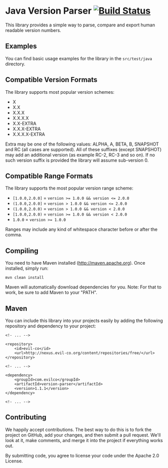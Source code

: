 Java Version Parser [![Build Status](http://assets.evil-co.com/build/JVPL-MASTER.png)](http://www.evil-co.com/ci/browse/JVPL-MASTER)
===============
This library provides a simple way to parse, compare and export human readable version numbers.

Examples
--------

You can find basic usage examples for the library in the ```src/test/java``` directory.

Compatible Version Formats
--------------------------

The library supports most popular version schemes:
* X
* X.X
* X.X.X
* X.X.X.X
* X.X-EXTRA
* X.X.X-EXTRA
* X.X.X.X-EXTRA

Extra may be one of the following values: ALPHA, A, BETA, B, SNAPSHOT and RC (all cases are supported). All of these
suffixes (except SNAPSHOT) may add an additional version (as example RC-2, RC-3 and so on). If no such version suffix is
provided the library will assume sub-version 0.

Compatible Range Formats
------------------------

The library supports the most popular version range scheme:
* ```[1.0.0,2.0.0]``` = ```version >= 1.0.0 && version <= 2.0.0```
* ```(1.0.0,2.0.0]``` = ```version > 1.0.0 && version <= 2.0.0```
* ```(1.0.0,2.0.0)``` = ```version > 1.0.0 && version < 2.0.0```
* ```[1.0.0,2.0.0)``` = ```version >= 1.0.0 && version < 2.0.0```
* ```1.0.0``` = ```version >= 1.0.0```

Ranges may include any kind of whitespace character before or after the comma.

Compiling
---------

You need to have Maven installed (http://maven.apache.org). Once installed,
simply run:

	mvn clean install

Maven will automatically download dependencies for you. Note: For that to work,
be sure to add Maven to your "PATH".

Maven
-----

You can include this library into your projects easily by adding the following repository and dependency
to your project:

	<!- ... -->

	<repository>
		<id>evil-co</id>
		<url>http://nexus.evil-co.org/content/repositories/free/</url>
	</repository>

	<!- ... -->

	<dependency>
		<groupId>com.evilco</groupId>
		<artifactId>version-parser</artifactId>
		<version>1.1.1</version>
	</dependency>

	<!- ... -->

Contributing
------------

We happily accept contributions. The best way to do this is to fork the project
on GitHub, add your changes, and then submit a pull request. We'll look at it,
make comments, and merge it into the project if everything works out.

By submitting code, you agree to license your code under the Apache 2.0 License.